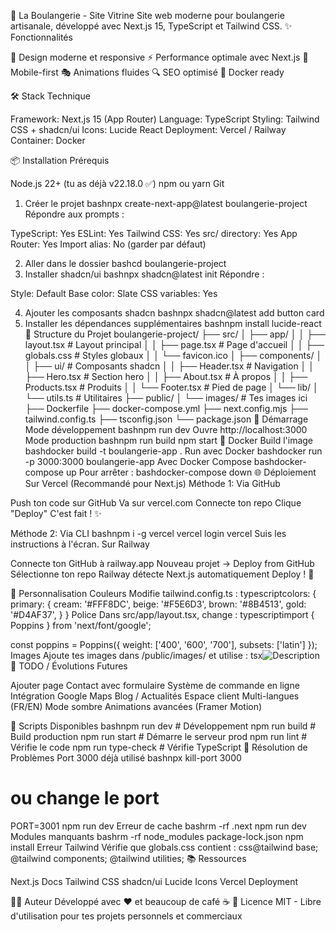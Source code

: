 🥖 La Boulangerie - Site Vitrine
Site web moderne pour boulangerie artisanale, développé avec Next.js 15, TypeScript et Tailwind CSS.
✨ Fonctionnalités

🎨 Design moderne et responsive
⚡ Performance optimale avec Next.js
📱 Mobile-first
🎭 Animations fluides
🔍 SEO optimisé
🐳 Docker ready

🛠️ Stack Technique

Framework: Next.js 15 (App Router)
Language: TypeScript
Styling: Tailwind CSS + shadcn/ui
Icons: Lucide React
Deployment: Vercel / Railway
Container: Docker

📦 Installation
Prérequis

Node.js 22+ (tu as déjà v22.18.0 ✅)
npm ou yarn
Git

1. Créer le projet
bashnpx create-next-app@latest boulangerie-project
Répondre aux prompts :

TypeScript: Yes
ESLint: Yes
Tailwind CSS: Yes
src/ directory: Yes
App Router: Yes
Import alias: No (garder par défaut)

2. Aller dans le dossier
bashcd boulangerie-project
3. Installer shadcn/ui
bashnpx shadcn@latest init
Répondre :

Style: Default
Base color: Slate
CSS variables: Yes

4. Ajouter les composants shadcn
bashnpx shadcn@latest add button card
5. Installer les dépendances supplémentaires
bashnpm install lucide-react
📂 Structure du Projet
boulangerie-project/
├── src/
│   ├── app/
│   │   ├── layout.tsx          # Layout principal
│   │   ├── page.tsx            # Page d'accueil
│   │   ├── globals.css         # Styles globaux
│   │   └── favicon.ico
│   ├── components/
│   │   ├── ui/                 # Composants shadcn
│   │   ├── Header.tsx          # Navigation
│   │   ├── Hero.tsx            # Section hero
│   │   ├── About.tsx           # À propos
│   │   ├── Products.tsx        # Produits
│   │   └── Footer.tsx          # Pied de page
│   └── lib/
│       └── utils.ts            # Utilitaires
├── public/
│   └── images/                 # Tes images ici
├── Dockerfile
├── docker-compose.yml
├── next.config.mjs
├── tailwind.config.ts
├── tsconfig.json
└── package.json
🚀 Démarrage
Mode développement
bashnpm run dev
Ouvre http://localhost:3000
Mode production
bashnpm run build
npm start
🐳 Docker
Build l'image
bashdocker build -t boulangerie-app .
Run avec Docker
bashdocker run -p 3000:3000 boulangerie-app
Avec Docker Compose
bashdocker-compose up
Pour arrêter :
bashdocker-compose down
🌐 Déploiement
Sur Vercel (Recommandé pour Next.js)
Méthode 1: Via GitHub

Push ton code sur GitHub
Va sur vercel.com
Connecte ton repo
Clique "Deploy"
C'est fait ! ✨

Méthode 2: Via CLI
bashnpm i -g vercel
vercel login
vercel
Suis les instructions à l'écran.
Sur Railway

Connecte ton GitHub à railway.app
Nouveau projet → Deploy from GitHub
Sélectionne ton repo
Railway détecte Next.js automatiquement
Deploy ! 🚀

🎨 Personnalisation
Couleurs
Modifie tailwind.config.ts :
typescriptcolors: {
  primary: {
    cream: '#FFF8DC',
    beige: '#F5E6D3',
    brown: '#8B4513',
    gold: '#D4AF37',
  }
}
Police
Dans src/app/layout.tsx, change :
typescriptimport { Poppins } from 'next/font/google';

const poppins = Poppins({ 
  weight: ['400', '600', '700'],
  subsets: ['latin'] 
});
Images
Ajoute tes images dans /public/images/ et utilise :
tsx<Image
  src="/images/ton-image.jpg"
  alt="Description"
  width={800}
  height={600}
/>
📝 TODO / Évolutions Futures

 Ajouter page Contact avec formulaire
 Système de commande en ligne
 Intégration Google Maps
 Blog / Actualités
 Espace client
 Multi-langues (FR/EN)
 Mode sombre
 Animations avancées (Framer Motion)

🔧 Scripts Disponibles
bashnpm run dev          # Développement
npm run build        # Build production
npm run start        # Démarre le serveur prod
npm run lint         # Vérifie le code
npm run type-check   # Vérifie TypeScript
🐛 Résolution de Problèmes
Port 3000 déjà utilisé
bashnpx kill-port 3000
# ou change le port
PORT=3001 npm run dev
Erreur de cache
bashrm -rf .next
npm run dev
Modules manquants
bashrm -rf node_modules package-lock.json
npm install
Erreur Tailwind
Vérifie que globals.css contient :
css@tailwind base;
@tailwind components;
@tailwind utilities;
📚 Ressources

Next.js Docs
Tailwind CSS
shadcn/ui
Lucide Icons
Vercel Deployment

👨‍💻 Auteur
Développé avec ❤️ et beaucoup de café ☕
📄 Licence
MIT - Libre d'utilisation pour tes projets personnels et commerciaux